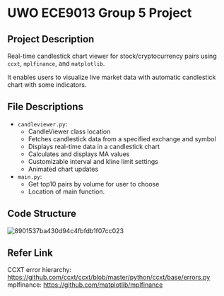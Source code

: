 # UWO ECE9013 Group 5 Project

## Project Description

Real-time candlestick chart viewer for stock/cryptocurrency pairs using `ccxt`, `mplfinance`, and `matplotlib`. 

It enables users to visualize live market data with automatic candlestick chart with some indicators.

## File Descriptions

- `candleviewer.py`:
  - CandleViewer class location
  - Fetches candlestick data from a specified exchange and symbol
  - Displays real-time data in a candlestick chart
  - Calculates and displays MA values    
  - Customizable interval and kline limit settings
  - Animated chart updates
- `main.py`:  
  - Get top10 pairs by volume for user to choose
  - Location of main function.

## Code Structure
![8901537ba430d94c4fbfdb1f07cc023](https://github.com/user-attachments/assets/dab1a1ac-3f47-41f2-afdb-b68e951418c8)

## Refer Link
CCXT error hierarchy: https://github.com/ccxt/ccxt/blob/master/python/ccxt/base/errors.py
mplfinance: https://github.com/matplotlib/mplfinance
